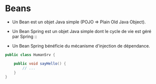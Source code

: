 # Beans

* Un Bean est un objet Java simple (POJO => Plain Old Java Object).

* Un Bean Spring est un objet Java simple dont le cycle de vie est géré par Spring ::

* Un Bean Spring bénéficie du mécanisme d'injection de dépendance.

```java
public class HumanSrv {

    public void sayHello() {
        // ...
    }
}
```